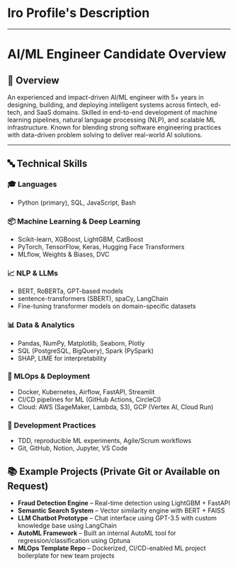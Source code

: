 # Iro Profile's Description
----------
# AI/ML Engineer Candidate Overview

## 📌 Overview
An experienced and impact-driven AI/ML engineer with 5+ years in designing, building, and deploying intelligent systems across fintech, ed-tech, and SaaS domains. Skilled in end-to-end development of machine learning pipelines, natural language processing (NLP), and scalable ML infrastructure. Known for blending strong software engineering practices with data-driven problem solving to deliver real-world AI solutions.

---

## 🔤 Technical Skills

### 🎓 Languages
- Python (primary), SQL, JavaScript, Bash

### 📦 Machine Learning & Deep Learning
- Scikit-learn, XGBoost, LightGBM, CatBoost  
- PyTorch, TensorFlow, Keras, Hugging Face Transformers  
- MLflow, Weights & Biases, DVC

### 📈 NLP & LLMs
- BERT, RoBERTa, GPT-based models  
- sentence-transformers (SBERT), spaCy, LangChain  
- Fine-tuning transformer models on domain-specific datasets

### 📊 Data & Analytics
- Pandas, NumPy, Matplotlib, Seaborn, Plotly  
- SQL (PostgreSQL, BigQuery), Spark (PySpark)  
- SHAP, LIME for interpretability

### 🚀 MLOps & Deployment
- Docker, Kubernetes, Airflow, FastAPI, Streamlit  
- CI/CD pipelines for ML (GitHub Actions, CircleCI)  
- Cloud: AWS (SageMaker, Lambda, S3), GCP (Vertex AI, Cloud Run)

### 📐 Development Practices
- TDD, reproducible ML experiments, Agile/Scrum workflows  
- Git, GitHub, Notion, Jupyter, VS Code

## 📚 Example Projects (Private Git or Available on Request)

- **Fraud Detection Engine** – Real-time detection using LightGBM + FastAPI  
- **Semantic Search System** – Vector similarity engine with BERT + FAISS  
- **LLM Chatbot Prototype** – Chat interface using GPT-3.5 with custom knowledge base using LangChain  
- **AutoML Framework** – Built an internal AutoML tool for regression/classification using Optuna  
- **MLOps Template Repo** – Dockerized, CI/CD-enabled ML project boilerplate for new team projects
